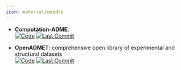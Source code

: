 ```yaml
---
icon: material/needle
---
```





- **Computation-ADME**:   
    [![Code](https://img.shields.io/github/stars/molecularinformatics/Computational-ADME?style=for-the-badge&logo=github)](https://github.com/molecularinformatics/Computational-ADME) 
    [![Last Commit](https://img.shields.io/github/last-commit/molecularinformatics/Computational-ADME?style=for-the-badge&logo=github)](https://github.com/molecularinformatics/Computational-ADME) 




- **OpenADMET**: comprehensive open library of experimental and structural datasets  
    [![Code](https://img.shields.io/github/stars/OpenADMET?style=for-the-badge&logo=github)](https://github.com/OpenADMET) 
    [![Last Commit](https://img.shields.io/github/last-commit/OpenADMET?style=for-the-badge&logo=github)](https://github.com/OpenADMET) 




